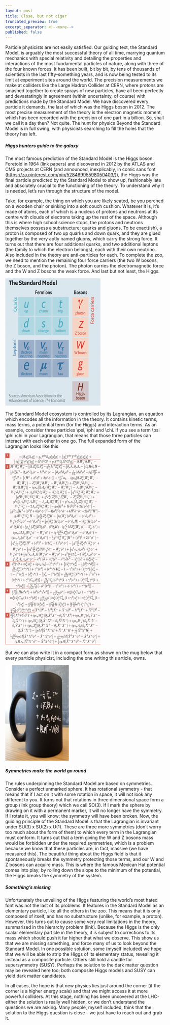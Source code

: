 ```yaml
---
layout: post
title: Close, but not cigar
truncated_preview: true
excerpt_separator: <!--more-->
published: false
---
```


Particle physicists are not easily satisfied. Our guiding text, the Standard Model, is arguably the most successful theory of all time, 
marrying quantum mechanics with special relativity and detailing the properties and interactions of the most fundamental particles of 
nature, along with three of the four known forces. It has been built, bit by bit, by tens of thousands of scientists in the last 
fifty-something years, and is now being tested to its limit at experiment sites around the world. The precision measurements we make at 
colliders like the Large Hadron Collider at CERN, where protons are smashed together to create sprays of new particles, have all been 
perfectly and devastatingly in agreement (within uncertainty, of course) with predictions made by the Standard Model. We have discovered 
every particle it demands, the last of which was the Higgs boson in 2012. The most precise measurement of the theory is the electron 
magnetic moment, which has been recorded with the precision of one part in a billion. So, shall we call it a day then? Not quite. The 
hunt for physics Beyond the Standard Model is in full swing, with physicists searching to fill the holes that the theory has left.

<!--more-->

##### Higgs hunters guide to the galaxy
The most famous prediction of the Standard Model is the Higgs boson. Foretold in 1964 (link papers) and discovered in 2012 by the ATLAS and 
CMS projects at CERN (and announced, inexplicably, in comic sans font (https://za.pinterest.com/pin/52846995598050403/)), the Higgs was the 
final particle predicted by the Standard Model to show up, fashionably late and absolutely crucial to the functioning of the theory. To 
understand why it is needed, let’s run through the structure of the model.

Take, for example, the thing on which you are likely seated, be you perched on a wooden chair or sinking into a soft couch cushion. Whatever 
it is, it’s made of atoms, each of which is a nucleus of protons and neutrons at its centre with clouds of electrons taking up the rest of 
the space. Although this is where high school science stops, the protons and neutrons themselves possess a substructure; quarks and gluons. 
To be exact(ish), a proton is composed of two up quarks and down quark, and they are glued together by the very aptly named gluons, which 
carry the strong force. It turns out that there are four additional quarks, and two additional leptons (the family to which the electron 
belongs), each with their own neutrino. Also included in the theory are anti-particles for each. To complete the zoo, we need to mention the 
remaining four force carriers (the two W  bosons, the Z boson, and the photon). The photon carries the electromagnetic force and the W and Z 
bosons the weak force. And last but not least, the Higgs.

<img src="https://github.com/lhmason/lhmason.github.io/blob/main/SM.png?raw=true" alt="mug" width="300" height="400">

The Standard Model ecosystem is controlled by its Lagrangian, an equation which encodes all the information in the theory. It contains kinetic 
terms, mass terms, a potential term (for the Higgs) and interaction terms. As an example, consider three particles \psi, \phi and \chi. If you 
see a term \psi \phi \chi in your Lagrangian, that means that those three particles can interact with each other in one go. The full expanded 
form of the Lagrangian looks like this

<img src="https://github.com/lhmason/lhmason.github.io/blob/main/LSM.png?raw=true" alt="Lagrangian" width="300" height="600">

But we can also write it in a compact form as shown on the mug below that every particle physicist, including the one writing this article, owns.

<img src="https://github.com/lhmason/lhmason.github.io/blob/main/Mug.png?raw=true" alt="Lagrangian" width="200" height="300">

##### Symmetries make the world go round
The rules underpinning the Standard Model are based on symmetries. Consider a perfect unmarked sphere. It has rotational symmetry - that means that if 
I act on it with some rotation in space, it will not look any different to you. It turns out that rotations in three dimensional space form a group 
(link group theory) which we call SO(3). If I mark the sphere by drawing on it with a permanent marker, it will no longer have the symmetry. If I rotate 
it, you will know; the symmetry will have been broken. Now, the guiding principle of the Standard Model is that the Lagrangian is invariant under 
SU(3) x SU(2) x U(1). These are three more symmetries (don’t worry too much about the form of them) to which every term in the Lagrangian must conform. 
It turns out that a term giving the W and Z bosons mass would be forbidden under the required symmetries, which is a problem because we know that these 
particles are, in fact, massive (we have measured this). The beautiful thing about the Higgs field is that it spontaneously breaks the symmetry protecting 
those terms, and our W and Z bosons can acquire mass. This is where the famous Mexican Hat potential comes into play; by rolling down the slope to the 
minimum of the potential, the Higgs breaks the symmetry of the system.

##### Something’s missing
Unfortunately the unveiling of the Higgs featuring the world’s most hated font was not the last of its problems. It features in the Standard Model as an 
elementary particle, like all the others in the zoo. This means that it is only composed of itself, and has no substructure (unlike, for example, a proton). 
However, this turns out to cause some very real limitations in the theory, summarised in the hierarchy problem (link). Because the Higgs is the only scalar 
elementary particle in the theory, it is subject to corrections to its mass which should push it far higher that what we observe. This show us that we are 
missing something, and force many of us to look beyond the Standard Model. In one possible solution, some (myself included) we hope that we will be able to 
strip the Higgs of its elementary status, revealing it instead as a composite particle. Others still hold a candle for supersymmetry (SUSY). Perhaps the 
solution to the dark matter question may be revealed here too; both composite Higgs models and SUSY can yield dark matter candidates. 

In all cases, the hope is that new physics lies just around the corner (if the corner is a higher energy scale) and that we might access it at more powerful 
colliders. At this stage, nothing has been uncovered at the LHC- either the solution is really well hidden, or we don’t understand the questions we are asking. 
Many people, myself included, think that the solution to the Higgs question is close - we just have to reach out and grab it.
